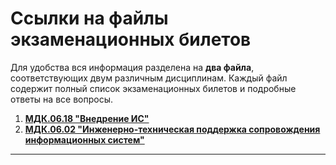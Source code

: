 # Ссылки на файлы экзаменационных билетов

Для удобства вся информация разделена на **два файла**, соответствующих двум различным дисциплинам. Каждый файл содержит полный список экзаменационных билетов и подробные ответы на все вопросы.

1. **[MДК.06.18 "Внедрение ИС"](https://github.com/totem09/V/blob/main/MDK.06.18.md)**
2. **[MДК.06.02 "Инженерно-техническая поддержка сопровождения информационных систем"](https://github.com/totem09/V/blob/main/MDK.06.02.md)**

---
